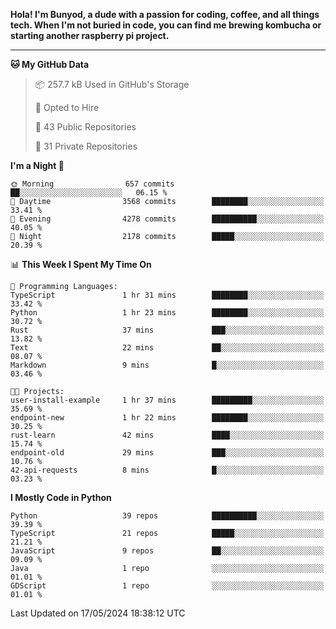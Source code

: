 <p>
<b>Hola! I'm Bunyod, a dude with a passion for coding, coffee, and all things tech. When I'm not buried in code, you can find me brewing kombucha or starting another raspberry pi project.</b>
</p>

---

<!--START_SECTION:waka-->
**🐱 My GitHub Data** 

> 📦 257.7 kB Used in GitHub's Storage 
 > 
> 💼 Opted to Hire
 > 
> 📜 43 Public Repositories 
 > 
> 🔑 31 Private Repositories 
 > 
**I'm a Night 🦉** 

```text
🌞 Morning                657 commits         ██░░░░░░░░░░░░░░░░░░░░░░░   06.15 % 
🌆 Daytime                3568 commits        ████████░░░░░░░░░░░░░░░░░   33.41 % 
🌃 Evening                4278 commits        ██████████░░░░░░░░░░░░░░░   40.05 % 
🌙 Night                  2178 commits        █████░░░░░░░░░░░░░░░░░░░░   20.39 % 
```


📊 **This Week I Spent My Time On** 

```text
💬 Programming Languages: 
TypeScript               1 hr 31 mins        ████████░░░░░░░░░░░░░░░░░   33.42 % 
Python                   1 hr 23 mins        ████████░░░░░░░░░░░░░░░░░   30.72 % 
Rust                     37 mins             ███░░░░░░░░░░░░░░░░░░░░░░   13.82 % 
Text                     22 mins             ██░░░░░░░░░░░░░░░░░░░░░░░   08.07 % 
Markdown                 9 mins              █░░░░░░░░░░░░░░░░░░░░░░░░   03.46 % 

🐱‍💻 Projects: 
user-install-example     1 hr 37 mins        █████████░░░░░░░░░░░░░░░░   35.69 % 
endpoint-new             1 hr 22 mins        ████████░░░░░░░░░░░░░░░░░   30.25 % 
rust-learn               42 mins             ████░░░░░░░░░░░░░░░░░░░░░   15.74 % 
endpoint-old             29 mins             ███░░░░░░░░░░░░░░░░░░░░░░   10.76 % 
42-api-requests          8 mins              █░░░░░░░░░░░░░░░░░░░░░░░░   03.23 % 
```

**I Mostly Code in Python** 

```text
Python                   39 repos            ██████████░░░░░░░░░░░░░░░   39.39 % 
TypeScript               21 repos            █████░░░░░░░░░░░░░░░░░░░░   21.21 % 
JavaScript               9 repos             ██░░░░░░░░░░░░░░░░░░░░░░░   09.09 % 
Java                     1 repo              ░░░░░░░░░░░░░░░░░░░░░░░░░   01.01 % 
GDScript                 1 repo              ░░░░░░░░░░░░░░░░░░░░░░░░░   01.01 % 
```




 Last Updated on 17/05/2024 18:38:12 UTC
<!--END_SECTION:waka-->
